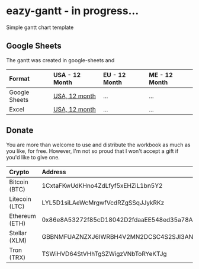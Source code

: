 # eazy-gantt - in progress...
Simple gantt chart template

## Google Sheets
The gantt was created in google-sheets and

| Format | USA - 12 Month | EU - 12 Month | ME - 12 Month |
| :----- | :----- | :----- | :----- |
| Google Sheets | [USA, 12 month](https://docs.google.com/spreadsheets/d/1eCM4k0uaRClZ3GC3iBRN5yrVVSwb-O0PIE4CuOc7I18/edit?usp=sharing) | ... | ... |
| Excel | [USA, 12 month](https://github.com/eazyappz/eazy-gantt/raw/master/EazyGantt%20(USA%2C%20Day%2C%2012%20month).xlsx) | ... | ... |

## Donate
You are more than welcome to use and distribute the workbook as much as you like, for free. However, I'm not so proud that I won't accept a gift if you'd like to give one.


| Crypto | Address |
| :----- | :------ |
| Bitcoin (BTC) | 1CxtaFKwUdKHno4ZdLfyf5xEHZiL1bn5Y2 |
| Litecoin (LTC) | LYL5D1siLAeWcMrgwfVcdRZgSSqJJykRKz |
| Ethereum (ETH) | 0x86e8A53272f85cD18042D2fdaaEE548ed35a78A5 |
| Stellar (XLM) | GBBNMFUAZNZXJ6IWRBH4V2MN2DCSC4S2SJI3AN7U2MX6BVZHHTKWV3IU |
| Tron (TRX) | TSWiHVD64StVHhTgSZWigzVNbToRYeKTJg |
